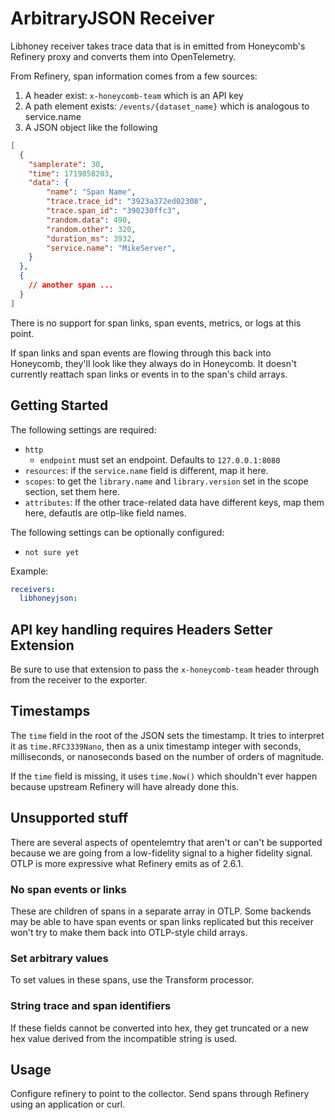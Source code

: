 # ArbitraryJSON Receiver

<!-- status autogenerated section -->
[alpha]: https://github.com/open-telemetry/opentelemetry-collector#alpha
[core]: https://github.com/open-telemetry/opentelemetry-collector-releases/tree/main/distributions/otelcol
[contrib]: https://github.com/open-telemetry/opentelemetry-collector-releases/tree/main/distributions/otelcol-contrib
<!-- end autogenerated section -->

Libhoney receiver takes trace data that is in emitted from Honeycomb's Refinery proxy and converts them into OpenTelemetry.

From Refinery, span information comes from a few sources:

1. A header exist: `x-honeycomb-team` which is an API key
2. A path element exists: `/events/{dataset_name}` which is analogous to service.name
3. A JSON object like the following

```json
[
  {
    "samplerate": 30,
    "time": 1719858203,
    "data": {
        "name": "Span Name",
        "trace.trace_id": "3923a372ed02308",
        "trace.span_id": "390230ffc3",
        "random.data": 490,
        "random.other": 320,
        "duration_ms": 3932,
        "service.name": "MikeServer",
    }
  },
  {
    // another span ...
  }
]
```

There is no support for span links, span events, metrics, or logs at this point.

If span links and span events are flowing through this back into Honeycomb, they'll look like they always do in Honeycomb.
It doesn't currently reattach span links or events in to the span's child arrays.

## Getting Started

The following settings are required:

- `http`
  - `endpoint` must set an endpoint. Defaults to `127.0.0.1:8080`
- `resources`: if the `service.name` field is different, map it here.
- `scopes`: to get the `library.name` and `library.version` set in the scope section, set them here.
- `attributes`: If the other trace-related data have different keys, map them here, defautls are otlp-like field names.

The following settings can be optionally configured:

- `not sure yet`

Example:

```yaml
receivers:
  libhoneyjson:
```

## API key handling requires Headers Setter Extension

Be sure to use that extension to pass the `x-honeycomb-team` header through from the receiver to the exporter.

## Timestamps

The `time` field in the root of the JSON sets the timestamp. It tries to interpret it as `time.RFC3339Nano`, then as a unix timestamp integer with seconds, milliseconds, or nanoseconds based on the number of orders of magnitude. 

If the `time` field is missing, it uses `time.Now()` which shouldn't ever happen because upstream Refinery will have already done this.

## Unsupported stuff

There are several aspects of opentelemtry that aren't or can't be supported because we are going from a low-fidelity signal to a higher fidelity signal.  OTLP is more expressive what Refinery emits as of 2.6.1.

### No span events or links

These are children of spans in a separate array in OTLP. Some backends may be able to have span events or span links replicated but this receiver won't try to make them back into OTLP-style child arrays.

### Set arbitrary values

To set values in these spans, use the Transform processor.

### String trace and span identifiers

If these fields cannot be converted into hex, they get truncated or a new hex value derived from the incompatible string is used.

## Usage

Configure refinery to point to the collector. Send spans through Refinery using an application or curl.
